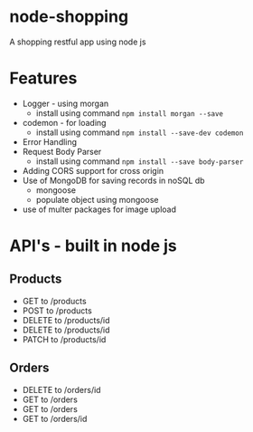 # node-shopping
A shopping restful app using node js

# Features
* Logger - using morgan
    * install using command `npm install morgan --save`
* codemon - for loading
    * install using command `npm install --save-dev codemon`
* Error Handling
* Request Body Parser
    * install using command `npm install --save body-parser`
* Adding CORS support for cross origin
* Use of MongoDB for saving records in noSQL db
    * mongoose
    * populate object using mongoose
* use of multer packages for image upload    

# API's - built in node js
## Products
* GET to /products
* POST to  /products
* DELETE to /products/id
* DELETE to /products/id
* PATCH to /products/id

## Orders
* DELETE to /orders/id
* GET to /orders
* GET to /orders
* GET to /orders/id
